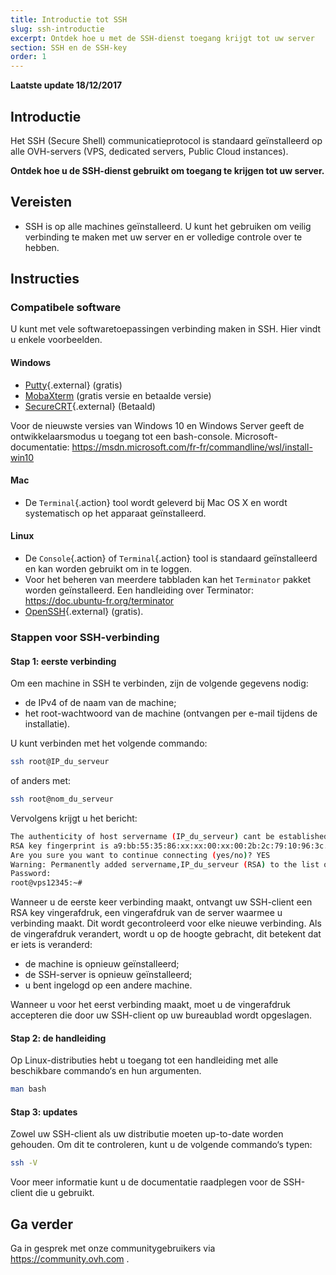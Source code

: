 ```yaml
---
title: Introductie tot SSH
slug: ssh-introductie
excerpt: Ontdek hoe u met de SSH-dienst toegang krijgt tot uw server
section: SSH en de SSH-key
order: 1
---
```


**Laatste update 18/12/2017**

## Introductie

Het SSH (Secure Shell) communicatieprotocol is standaard geïnstalleerd op alle OVH-servers (VPS, dedicated servers, Public Cloud instances).

**Ontdek hoe u de SSH-dienst gebruikt om toegang te krijgen tot uw server.**

## Vereisten

- SSH is op alle machines geïnstalleerd.  U kunt het gebruiken om veilig verbinding te maken met uw server en er volledige controle over te hebben.


## Instructies

### Compatibele software

U kunt met vele softwaretoepassingen verbinding maken in SSH. Hier vindt u enkele voorbeelden. 

#### Windows

- [Putty](http://www.putty.org/){.external} (gratis)
- [MobaXterm](https://mobaxterm.mobatek.net/) (gratis versie en betaalde versie)
- [SecureCRT](http://www.vandyke.com/products/securecrt/){.external} (Betaald)

Voor de nieuwste versies van Windows 10 en Windows Server geeft de ontwikkelaarsmodus u toegang tot een bash-console. Microsoft-documentatie: <https://msdn.microsoft.com/fr-fr/commandline/wsl/install-win10>

#### Mac

- De `Terminal`{.action} tool wordt geleverd bij Mac OS X en wordt systematisch op het apparaat geïnstalleerd.


#### Linux

- De `Console`{.action} of `Terminal`{.action} tool is standaard geïnstalleerd en kan worden gebruikt om in te loggen.
- Voor het beheren van meerdere tabbladen kan het `Terminator` pakket worden geïnstalleerd. Een handleiding over Terminator: <https://doc.ubuntu-fr.org/terminator>
- [OpenSSH](http://www.openssh.com){.external} (gratis).


### Stappen voor SSH-verbinding

#### Stap 1: eerste verbinding

Om een machine in SSH te verbinden, zijn de volgende gegevens nodig: 

- de IPv4 of de naam van de machine;
- het root-wachtwoord van de machine (ontvangen per e-mail tijdens de installatie). 


U kunt verbinden met het volgende commando: 

```sh
ssh root@IP_du_serveur
```

of anders met:

```sh
ssh root@nom_du_serveur
```

Vervolgens krijgt u het bericht: 

```sh
The authenticity of host servername (IP_du_serveur) cant be established.
RSA key fingerprint is a9:bb:55:35:86:xx:xx:00:xx:00:2b:2c:79:10:96:3c.
Are you sure you want to continue connecting (yes/no)? YES
Warning: Permanently added servername,IP_du_serveur (RSA) to the list of known hosts.
Password:
root@vps12345:~#
```

Wanneer u de eerste keer verbinding maakt, ontvangt uw SSH-client een RSA key vingerafdruk, een vingerafdruk van de server waarmee u verbinding maakt. Dit wordt gecontroleerd voor elke nieuwe verbinding. Als de vingerafdruk verandert, wordt u op de hoogte gebracht, dit betekent dat er iets is veranderd:

- de machine is opnieuw geïnstalleerd; 
- de SSH-server is opnieuw geïnstalleerd; 
- u bent ingelogd op een andere machine. 

Wanneer u voor het eerst verbinding maakt, moet u de vingerafdruk accepteren die door uw SSH-client op uw bureaublad wordt opgeslagen.


#### Stap 2: de handleiding

Op Linux-distributies hebt u toegang tot een handleiding met alle beschikbare commando‘s en hun argumenten.

```sh
man bash
```

#### Stap 3: updates

Zowel uw SSH-client als uw distributie moeten up-to-date worden gehouden. Om dit te controleren, kunt u de volgende commando‘s typen:

```sh
ssh -V
```

Voor meer informatie kunt u de documentatie raadplegen voor de SSH-client die u gebruikt.


## Ga verder

Ga in gesprek met onze communitygebruikers via <https://community.ovh.com> .